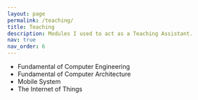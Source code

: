 ```yaml
---
layout: page
permalink: /teaching/
title: Teaching
description: Modules I used to act as a Teaching Assistant.
nav: true
nav_order: 6
---
```


- Fundamental of Computer Engineering
- Fundamental of Computer Architecture
- Mobile System
- The Internet of Things




